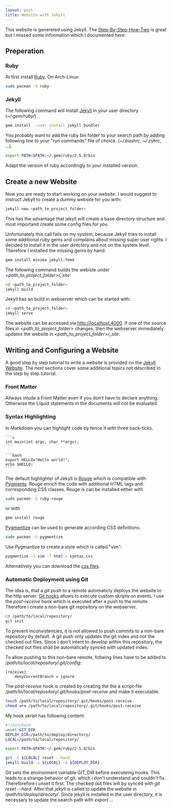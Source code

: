```yaml
---
layout: post
title: Website with Jekyll
---
```

This website is genereted using Jekyll. The [Step-By-Step-How-Two](https://jekyllrb.com/docs/step-by-step/01-setup/) is great but I missed some information which I documented here.

## Preperation

### Ruby

At first install [Ruby](https://www.ruby-lang.org/en/). On Arch-Linux: 

``` bash
sudo pacman -S ruby
```

### Jekyll

The following command will install [Jekyll](https://jekyllrb.com/) in your user directory (*~/.gem/ruby/*).

``` bash
gem install --user-install jekyll bundler
```

You probably want to add the ruby bin folder to your search path by adding following line to your "run commands" file of choice. (*~/.bashrc*, *~/.zshrc*, ...).

``` bash
export PATH=$PATH:~/.gem/ruby/2.5.0/bin
```
Adapt the version of ruby accordingly to your installed version.

## Create a new Website

Now you are ready to start working on your website. I would suggest to instruct Jekyll to create a dummy website for you with:

``` bash
jekyll new <path_to_project_folder>
```
This has the advantage that jekyll will create a base directory structure and most importand create some config files for you.

Unfortunately this call fails on my system, because Jekyll tries to install some additional ruby gems and complains about missing super user rights. I decided to install it in the user directory and not on the system level. Therefore I installed the missing gems by hand:

``` bash
gem install minima jekyll-feed
```

The following command builds the webiste under *\<path_to_project_folder>/_site*:

``` bash
cd <path_to_project_folder>
jekyll build
```

Jekyll has an build in webserver which can be started with:

``` bash
cd <path_to_project_folder>
jekyll serve
```

The website can be accessed via [http://localhost:4000](http://localhost:4000).
If one of the source files in *\<path_to_project_folder>* changes, then the webserver immediately updates the website in *\<path_to_project_folder>/_site*:

## Writing and Configuring a Website

A good step by step tutorial to write a website is provided on the [Jekyll Website](https://jekyllrb.com/docs/step-by-step/01-setup/). The next sections cover some additional topics not described in the step by step tutorial.

### Front Matter

Allways inlude a Front Matter even if you don't have to declare anything. Otherwise the Liquid statements in the documents will not be evaluated.

### Syntax Highlighting

In Markdown you can highlight code by fence it with three back-ticks.

~~~
```c
int main(int argc, char **argv);
```

```bash
export HELLO="Hello world!";
echo $HELLO;
```
~~~

The default highlighter of Jekyll is [Rouge](http://rouge.jneen.net/) which is compatible with [Pygments](http://pygments.org/). Rouge enrich the code with additional HTML tags and corresponding CSS classes. Rouge is can be installed either with
```bash
sudo pacman -S ruby-rouge
```
or with
```bash
gem install rouge
```
[Pygmentize](http://pygments.org/docs/cmdline/) can be used to generate according CSS definitions.
```bash
sudo pacman -S pygmentize
```
Use Pygmantize to create a style which is called "vim":

```bash
pygmentize -S vim -f html > syntax.css 
```

Alternatively you can download the [css files](https://github.com/richleland/pygments-css).

### Automatic Deployment using Git
The idea is, that a *git push* to a remote automaticly deploys the website to the http server. [Git hooks](https://git-scm.com/book/en/v2/Customizing-Git-Git-Hooks) allows to execute custom skripts on events. I use the *post-receive* hook which is executed after a push to the remote.
Therefore i create a non-bare git repository on the webserver.
```bash
cd /path/to/local/repository/
git init
``` 
To prevent inconsistencies, it is not allowed to push commits to a non-bare repository by default. A git push only updates the git index and not the checked out files. Since I don't intent to develop within this repository, the checked out files shall be automatically synced with updated index. 

To allow pushing to this non-bare remote, follwing lines have to be added to */path/to/local/repository/.git/config*:
```
[receive]
	denyCurrentBranch = ignore
```
The *post-receive* hook is created by creating the the a script-file */path/to/local/repository/.git/hooks/post-receive* and make it executable.
```bash
touch /path/to/local/repository/.git/hooks/post-receive
chmod u+x /path/to/local/repository/.git/hooks/post-receive
```
My hook skript has following content:
```bash
#!/bin/bash
unset GIT_DIR
DEPLOY_DIR=/path/to/deploy/directory/
LOCAL=/path/to/local/repository/

export PATH=$PATH:~/.gem/ruby/2.5.0/bin

git -C ${LOCAL} reset --hard
jekyll build -s ${LOCAL} -d ${DEPLOY_DIR}
```
Git sets the environment valriable GIT_DIR before executeing hooks. This leads to a strange behavior of git, which i don't understand and couldn't fix. Thereforefore i unset it first.
The checked out files will by synced with *git reset \-\-hard*. After that jekyll is called to update the website in */path/to/deploy/direcoty/*. Since jekyll is installed in the user directory, it is necessary to update the search path with *export ...*
